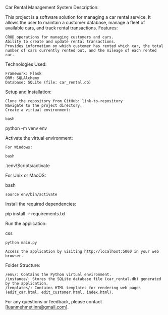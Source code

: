 Car Rental Management System
Description:

This project is a software solution for managing a car rental service. It allows the user to maintain a customer database, manage a fleet of available cars, and track rental transactions.
Features:

    CRUD operations for managing customers and cars.
    Ability to create and update rental transactions.
    Provides information on which customer has rented which car, the total number of cars currently rented out, and the mileage of each rented car.

Technologies Used:

    Framework: Flask
    ORM: SQLAlchemy
    Database: SQLite (file: car_rental.db)

Setup and Installation:

    Clone the repository from GitHub: link-to-repository
    Navigate to the project directory.
    Create a virtual environment:

    bash

python -m venv env

Activate the virtual environment:

    For Windows:

    bash

.\env\Scripts\activate

For Unix or MacOS:

bash

    source env/bin/activate

Install the required dependencies:

pip install -r requirements.txt

Run the application:

css

    python main.py

    Access the application by visiting http://localhost:5000 in your web browser.

Folder Structure:

    /env/: Contains the Python virtual environment.
    /instance/: Stores the SQLite database file (car_rental.db) generated by the application.
    /templates/: Contains HTML templates for rendering web pages (edit_car.html, edit_customer.html, index.html).


For any questions or feedback, please contact [luanmehmetiinn@gmail.com].
